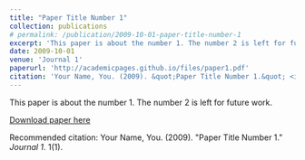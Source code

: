 ```yaml
---
title: "Paper Title Number 1"
collection: publications
# permalink: /publication/2009-10-01-paper-title-number-1
excerpt: 'This paper is about the number 1. The number 2 is left for future work.'
date: 2009-10-01
venue: 'Journal 1'
paperurl: 'http://academicpages.github.io/files/paper1.pdf'
citation: 'Your Name, You. (2009). &quot;Paper Title Number 1.&quot; <i>Journal 1</i>. 1(1).'
---
```

This paper is about the number 1. The number 2 is left for future work.

[Download paper here](http://academicpages.github.io/files/paper1.pdf)

Recommended citation: Your Name, You. (2009). "Paper Title Number 1." <i>Journal 1</i>. 1(1).
